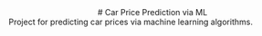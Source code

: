 <center># Car Price Prediction via ML</center>
Project for predicting car prices via machine learning algorithms.
